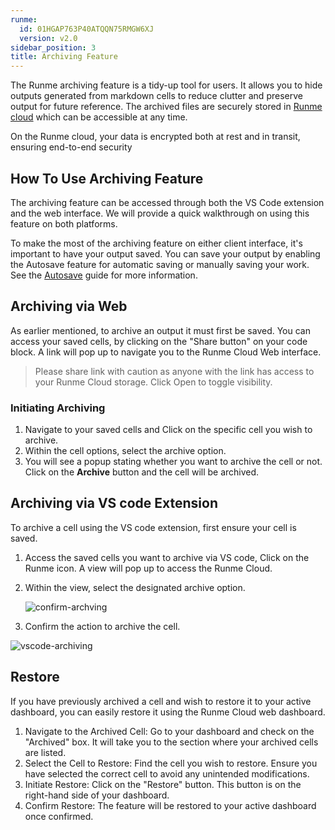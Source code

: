 ```yaml
---
runme:
  id: 01HGAP763P40ATQQN75RMGW6XJ
  version: v2.0
sidebar_position: 3
title: Archiving Feature
---
```


The Runme archiving feature is a tidy-up tool for users. It allows you to hide outputs generated from markdown cells to reduce clutter and preserve output for future reference. The archived files are securely stored in [Runme cloud](https://app.runme.dev/welcome) which can be accessible at any time.

On the Runme cloud, your data is encrypted both at rest and in transit, ensuring end-to-end security

## How To Use Archiving Feature

The archiving feature can be accessed through both the VS Code extension and the web interface. We will provide a quick walkthrough on using this feature on both platforms.

To make the most of the archiving feature on either client interface, it's important to have your output saved. You can save your output by enabling the Autosave feature for automatic saving or manually saving your work. See the [Autosave](https://docs.runme.dev/configuration/auto-save) guide for more information.

## Archiving via Web

As earlier mentioned, to archive an output it must first be saved. You can access your saved cells, by clicking on the "Share button" on your code block. A link will pop up to navigate you to the Runme Cloud Web interface.

> Please share link with caution as anyone with the link has access to your Runme Cloud storage. Click Open to toggle visibility.

### Initiating Archiving

1. Navigate to your saved cells and Click on the specific cell you wish to archive.
2. Within the cell options, select the archive option.
3. You will see a popup stating whether you want to archive the cell or not. Click on the **Archive** button and the cell will be archived.

## Archiving via VS code Extension

To archive a cell using the VS code extension, first ensure your cell is saved.

1. Access the saved cells you want to archive via VS code, Click on the Runme icon. A view will pop up to access the Runme Cloud.
2. Within the view, select the designated archive option.

   ![confirm-archving](../../static/img/Archiving-Runme-clouds.png)

3. Confirm the action to archive the cell.

![vscode-archiving](../../static/img/vscode-archiving.png)

## Restore

If you have previously archived a cell and wish to restore it to your active dashboard,  you can easily restore it using the Runme Cloud web dashboard.

1. Navigate to the Archived Cell: Go to your dashboard and check on the "Archived" box. It will take you to the section where your archived cells are listed.
2. Select the Cell to Restore: Find the cell you wish to restore. Ensure you have selected the correct cell to avoid any unintended modifications.
3. Initiate Restore: Click on the "Restore" button. This button is on the right-hand side of your dashboard.
4. Confirm Restore: The feature will be restored to your active dashboard once confirmed.

